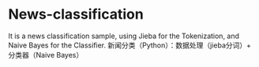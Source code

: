 # News-classification
It is a news classification sample, using Jieba for the Tokenization, and Naive Bayes for the Classifier. 
新闻分类（Python）：数据处理（jieba分词）+ 分类器（Naive Bayes）
